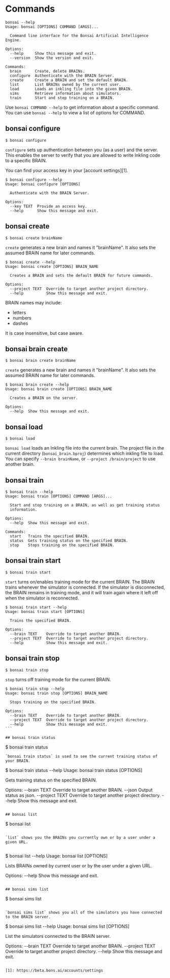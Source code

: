 # Commands

[//]: # (How do we want to standardize shell output vs. input? Either could go right/left pane.)
[//]: # (The help text and the description text are currently super redundant.)

```
bonsai --help
Usage: bonsai [OPTIONS] COMMAND [ARGS]...

  Command line interface for the Bonsai Artificial Intelligence Engine.

Options:
  --help     Show this message and exit.
  --version  Show the version and exit.

Commands:
  brain      Create, delete BRAINs.
  configure  Authenticate with the BRAIN Server.
  create     Create a BRAIN and set the default BRAIN.
  list       List BRAINs owned by the current user.
  load       Loads an inkling file into the given BRAIN.
  sims       Retrieve information about simulators.
  train      Start and stop training on a BRAIN.
```

Use `bonsai COMMAND --help` to get information about a specific command. You can use `bonsai --help` to view a list of options for COMMAND.

## bonsai configure

```
$ bonsai configure
```

`configure` sets up authentication between you (as a user) and the server. This enables the server to verify that you are allowed to write Inkling code to a specific BRAIN.

You can find your access key in your [account settings][1].

```
$ bonsai configure --help
Usage: bonsai configure [OPTIONS]

  Authenticate with the BRAIN Server.

Options:
  --key TEXT  Provide an access key.
  --help      Show this message and exit.
```

## bonsai create

```
$ bonsai create brainName
```

`create` generates a new brain and names it "brainName".  It also sets the assumed BRAIN name for later commands.


```
$ bonsai create --help
Usage: bonsai create [OPTIONS] BRAIN_NAME

  Creates a BRAIN and sets the default BRAIN for future commands.

Options:
  --project TEXT  Override to target another project directory.
  --help          Show this message and exit.
```

BRAIN names may include:

* letters
* numbers
* dashes

It is case insensitive, but case aware.

## bonsai brain create

```
$ bonsai brain create brainName
```

`create` generates a new brain and names it "brainName".  It also sets the assumed BRAIN name for later commands.


```
$ bonsai brain create --help
Usage: bonsai brain create [OPTIONS] BRAIN_NAME

  Creates a BRAIN on the server.

Options:
  --help  Show this message and exit.
```

[//]: # (There is no bonsai brain delete yet - CLI v2)


## bonsai load

```
$ bonsai load
```

`bonsai load` loads an Inkling file into the current brain.  The project file in the current directory (`bonsai_brain.bproj`) determines which inkling file to load.  You can specify `--brain brainName`, or `--project /brain/project` to use another brain.

## bonsai train

```
$ bonsai train --help
Usage: bonsai train [OPTIONS] COMMAND [ARGS]...

  Start and stop training on a BRAIN, as well as get training status
  information.

Options:
  --help  Show this message and exit.

Commands:
  start   Trains the specified BRAIN.
  status  Gets training status on the specified BRAIN.
  stop    Stops training on the specified BRAIN.
```

## bonsai train start

```
$ bonsai train start
```

`start` turns on/enables training mode for the current BRAIN. The BRAIN trains whenever the simulator is connected. If the simulator is disconnected, the BRAIN remains in training mode, and it will train again where it left off when the simulator is reconnected.

```
$ bonsai train start --help
Usage: bonsai train start [OPTIONS]

  Trains the specified BRAIN.

Options:
  --brain TEXT    Override to target another BRAIN.
  --project TEXT  Override to target another project directory.
  --help          Show this message and exit.
```

## bonsai train stop

```
$ bonsai train stop
```

`stop` turns off training mode for the current BRAIN.

```
$ bonsai train stop --help
Usage: bonsai train stop [OPTIONS] BRAIN_NAME

  Stops training on the specified BRAIN.

Options:
  --brain TEXT    Override to target another BRAIN.
  --project TEXT  Override to target another project directory.
  --help          Show this message and exit.
‍```

## bonsai train status

```
$ bonsai train status
```
`bonsai train status` is used to see the current training status of your BRAIN.

```
$ bonsai train status --help
Usage: bonsai train status [OPTIONS]

  Gets training status on the specified BRAIN.

Options:
  --brain TEXT    Override to target another BRAIN.
  --json          Output status as json.
  --project TEXT  Override to target another project directory.
  --help          Show this message and exit.
```

## bonsai list

```
$ bonsai list
```

`list` shows you the BRAINs you currently own or by a user under a given URL.


```
$ bonsai list --help
Usage: bonsai list [OPTIONS]

  Lists BRAINs owned by current user or by the user under a given URL.

Options:
  --help  Show this message and exit.
```

## bonsai sims list

```
$ bonsai sims list
```

`bonsai sims list` shows you all of the simulators you have connected to the BRAIN server.

```
$ bonsai sims list --help
Usage: bonsai sims list [OPTIONS]

  List the simulators connected to the BRAIN server.

Options:
  --brain TEXT    Override to target another BRAIN.
  --project TEXT  Override to target another project directory.
  --help          Show this message and exit.
```

[1]: https://beta.bons.ai/accounts/settings
